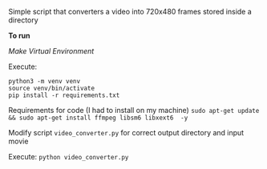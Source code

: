 Simple script that converters a video into 720x480 frames stored inside a directory

**To run**

*Make Virtual Environment*

Execute:

```
python3 -m venv venv
source venv/bin/activate
pip install -r requirements.txt
```

Requirements for code (I had to install on my machine)
`sudo apt-get update && sudo apt-get install ffmpeg libsm6 libxext6  -y`

Modify script `video_converter.py` for correct output directory and input movie

Execute:
`python video_converter.py`
